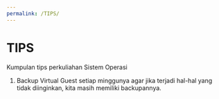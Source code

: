 ```yaml
---
permalink: /TIPS/
---
```


# TIPS

Kumpulan tips perkuliahan Sistem Operasi

1. Backup Virtual Guest setiap minggunya agar jika terjadi hal-hal yang tidak diinginkan, kita masih memiliki backupannya.
